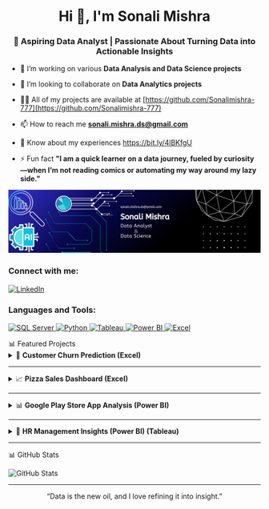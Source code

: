 <h1 align="center">Hi 👋, I'm Sonali Mishra</h1>
<h3 align="center">🎯 Aspiring Data Analyst | Passionate About Turning Data into Actionable Insights</h3>

- 🔭 I’m working on various **Data Analysis and Data Science projects**

- 👯 I’m looking to collaborate on **Data Analytics projects**

- 👨‍💻 All of my projects are available at [https://github.com/Sonalimishra-777](https://github.com/Sonalimishra-777)

- 📫 How to reach me **sonali.mishra.ds@gmail.com**

- 📄 Know about my experiences https://bit.ly/4lBKfgU

- ⚡ Fun fact **"I am a quick learner on a data journey, fueled by curiosity—when I’m not reading comics or automating my way around my lazy side."**

<img src="https://github.com/Sonalimishra-777/Sonalimishra-777/blob/main/Github.png?raw=true" width="1000" />


<h3 align="left">Connect with me:</h3>
<p align="left">
  <a href="https://www.linkedin.com/in/sonali-dharmraj-mishra" target="_blank">
    <img align="center" src="https://raw.githubusercontent.com/rahuldkjain/github-profile-readme-generator/master/src/images/icons/Social/linked-in-alt.svg" alt="LinkedIn" height="30" width="40" />
  </a>
</p>

</p>

<h3 align="left">Languages and Tools:</h3>
<p align="left">
  <!-- SQL Server (new icon) -->
  <a href="https://www.microsoft.com/en-us/sql-server" target="_blank" rel="noreferrer">
    <img src="https://img.icons8.com/external-flaticons-lineal-color-flat-icons/64/external-database-computer-programming-flaticons-lineal-color-flat-icons.png" alt="SQL Server" width="40" height="40"/>
  </a>
  
  <!-- Python (same icon) -->
  <a href="https://www.python.org" target="_blank" rel="noreferrer">
    <img src="https://img.icons8.com/color/48/000000/python.png" alt="Python" width="40" height="40"/>
  </a>

  <!-- Tableau (new icon) -->
  <a href="https://www.tableau.com" target="_blank" rel="noreferrer">
    <img src="https://img.icons8.com/color/48/000000/tableau-software.png" alt="Tableau" width="40" height="40"/>
  </a>

  <!-- Power BI (new icon) -->
  <a href="https://powerbi.microsoft.com" target="_blank" rel="noreferrer">
    <img src="https://img.icons8.com/color/48/000000/power-bi.png" alt="Power BI" width="40" height="40"/>
  </a>

  <!-- Excel (same icon) -->
  <a href="https://www.microsoft.com/en-us/microsoft-365/excel" target="_blank" rel="noreferrer">
    <img src="https://img.icons8.com/fluency/48/000000/microsoft-excel-2019.png" alt="Excel" width="40" height="40"/>
  </a>
</p>

</p>

</p>

</p>

</p>

</p>

</p>

</p>

</p>

</p>

</p>

</p>
📊 Featured Projects

<details>
<summary>🧠 <strong>Customer Churn Prediction (Excel)</strong></summary>

![Churn Excel Preview](https://github.com/Sonalimishra-777/Telecom_Customer_Churn_Data_Analysis_MS-Excel/blob/main/Customer_churn.png?raw=true)

**Tool Used:** MS Excel  
Analyzed telecom customer data to understand churn behavior using Pivot Tables, Charts, and Slicers.  
Included KPI summary, churn reasons, and trend analysis.

📌 **Goal:** Empower business stakeholders with clear visual insights into customer retention.

🔗 [View Project](https://github.com/Sonalimishra-777/Telecom_Customer_Churn_Data_Analysis_MS-Excel)

</details>

---

<details>
<summary>📈 <strong>Pizza Sales Dashboard (Excel)</strong></summary>

![Pizza Sales Excel Preview](https://github.com/Sonalimishra-777/Pizza_Sales_Analysis_Excel/blob/main/Pizza_Dashboard.png?raw=true)

**Tool Used:** MS Excel  
Built an interactive dashboard to analyze daily sales, top-performing pizzas, and order trends.

📌 **Highlight:** Slicers, charts, and clean UI for dynamic exploration.

🔗 [View Project](https://github.com/Sonalimishra-777/Pizza_Sales_Analysis_Excel)

</details>

---

<details>
<summary>📊 <strong>Google Play Store App Analysis (Power BI)</strong></summary>

<a href="https://bit.ly/3Rtj8H0" target="_blank">
 <img src="https://bit.ly/3Rtj8H0" alt="Google Play Store App Analysis" width="100%" />
</a>

**Tool Used:** Power BI  
Visualized KPIs like app ratings, installs, categories, and pricing across thousands of Play Store apps.

📌 **Outcome:** Identified trends and gaps to assist app developers and marketers.

🔗 [View Project](https://github.com/Sonalimishra-777/Google_Play_Store_Apps_Analysis_Power-BI)

</details>

---

<details>
<summary>👥 <strong>HR Management Insights (Power BI) (Tableau)</strong></summary>

<a href="https://bit.ly/4jdajND" target="_blank">
  <img src="https://bit.ly/4jdajND" alt="HR Power BI Dashboard" width="100%" />
</a>
<br>
<a href="https://bit.ly/44e2hQ3" target="_blank">
  <img src="https://bit.ly/44e2hQ3" alt="HR Tableau Dashboard" width="100%" />
</a>

**Tool Used:** Power BI  
Analyzed employee data including attrition, job satisfaction, salary trends, and department-wise metrics.

📌 **Insight:** Helped HR make data-driven decisions regarding employee retention and hiring.

🔗 [View Project](https://github.com/Sonalimishra-777/HR_Management_Insights_Power-BI)

</details>

---

📊 GitHub Stats

![GitHub Stats](https://github-readme-stats.vercel.app/api?username=Sonalimishra-777&show_icons=true&theme=radical&hide_border=true&include_all_commits=true&count_private=true)


---
<p align="center"> “Data is the new oil, and I love refining it into insight.” </p>




